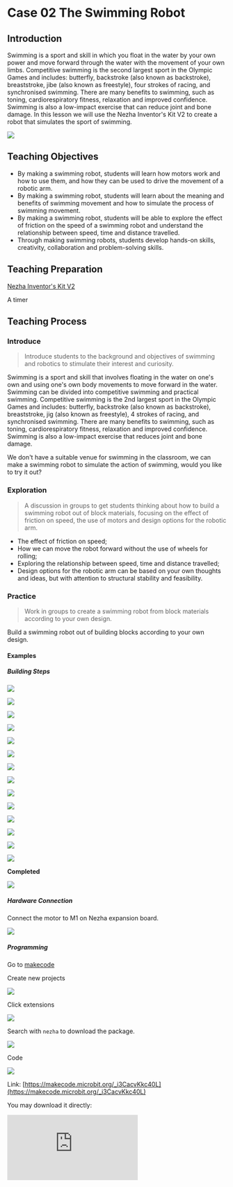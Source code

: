 ﻿---
sidebar_position: 3
---

# Case 02 The Swimming Robot

## Introduction

Swimming is a sport and skill in which you float in the water by your own power and move forward through the water with the movement of your own limbs. Competitive swimming is the second largest sport in the Olympic Games and includes: butterfly, backstroke (also known as backstroke), breaststroke, jibe (also known as freestyle), four strokes of racing, and synchronised swimming.
There are many benefits to swimming, such as toning, cardiorespiratory fitness, relaxation and improved confidence. Swimming is also a low-impact exercise that can reduce joint and bone damage.
In this lesson we will use the Nezha Inventor's Kit V2 to create a robot that simulates the sport of swimming.

![](https://wiki-media-ef.oss-cn-hongkong.aliyuncs.com//images/nezha-inventors-kit-v2-case-02-01.png)

## Teaching Objectives

- By making a swimming robot, students will learn how motors work and how to use them, and how they can be used to drive the movement of a robotic arm.
- By making a swimming robot, students will learn about the meaning and benefits of swimming movement and how to simulate the process of swimming movement.
- By making a swimming robot, students will be able to explore the effect of friction on the speed of a swimming robot and understand the relationship between speed, time and distance travelled.
- Through making swimming robots, students develop hands-on skills, creativity, collaboration and problem-solving skills.

## Teaching Preparation

[Nezha Inventor's Kit V2](https://www.elecfreaks.com/nezha-inventor-s-kit-v2-for-micro-bit.html)

A timer

## Teaching Process

### Introduce

>Introduce students to the background and objectives of swimming and robotics to stimulate their interest and curiosity.

Swimming is a sport and skill that involves floating in the water on one's own and using one's own body movements to move forward in the water. Swimming can be divided into competitive swimming and practical swimming. Competitive swimming is the 2nd largest sport in the Olympic Games and includes: butterfly, backstroke (also known as backstroke), breaststroke, jig (also known as freestyle), 4 strokes of racing, and synchronised swimming.
There are many benefits to swimming, such as toning, cardiorespiratory fitness, relaxation and improved confidence. Swimming is also a low-impact exercise that reduces joint and bone damage.

We don't have a suitable venue for swimming in the classroom, we can make a swimming robot to simulate the action of swimming, would you like to try it out?

### Exploration

>A discussion in groups to get students thinking about how to build a swimming robot out of block materials, focusing on the effect of friction on speed, the use of motors and design options for the robotic arm.

- The effect of friction on speed;
- How we can move the robot forward without the use of wheels for rolling;
- Exploring the relationship between speed, time and distance travelled;
- Design options for the robotic arm can be based on your own thoughts and ideas, but with attention to structural stability and feasibility.

### Practice

>Work in groups to create a swimming robot from block materials according to your own design.

Build a swimming robot out of building blocks according to your own design.



#### Examples 

##### Building Steps


![](https://wiki-media-ef.oss-cn-hongkong.aliyuncs.com//images/nezha-inventors-kit-v2-step-02-01.png)

![](https://wiki-media-ef.oss-cn-hongkong.aliyuncs.com//images/nezha-inventors-kit-v2-step-02-02.png)

![](https://wiki-media-ef.oss-cn-hongkong.aliyuncs.com//images/nezha-inventors-kit-v2-step-02-03.png)

![](https://wiki-media-ef.oss-cn-hongkong.aliyuncs.com//images/nezha-inventors-kit-v2-step-02-04.png)

![](https://wiki-media-ef.oss-cn-hongkong.aliyuncs.com//images/nezha-inventors-kit-v2-step-02-05.png)

![](https://wiki-media-ef.oss-cn-hongkong.aliyuncs.com//images/nezha-inventors-kit-v2-step-02-06.png)

![](https://wiki-media-ef.oss-cn-hongkong.aliyuncs.com//images/nezha-inventors-kit-v2-step-02-07.png)

![](https://wiki-media-ef.oss-cn-hongkong.aliyuncs.com//images/nezha-inventors-kit-v2-step-02-08.png)

![](https://wiki-media-ef.oss-cn-hongkong.aliyuncs.com//images/nezha-inventors-kit-v2-step-02-09.png)

![](https://wiki-media-ef.oss-cn-hongkong.aliyuncs.com//images/nezha-inventors-kit-v2-step-02-10.png)

![](https://wiki-media-ef.oss-cn-hongkong.aliyuncs.com//images/nezha-inventors-kit-v2-step-02-11.png)

![](https://wiki-media-ef.oss-cn-hongkong.aliyuncs.com//images/nezha-inventors-kit-v2-step-02-12.png)

![](https://wiki-media-ef.oss-cn-hongkong.aliyuncs.com//images/nezha-inventors-kit-v2-step-02-13.png)

![](https://wiki-media-ef.oss-cn-hongkong.aliyuncs.com//images/nezha-inventors-kit-v2-step-02-14.png)

**Completed**

![](https://wiki-media-ef.oss-cn-hongkong.aliyuncs.com//images/nezha-inventors-kit-v2-case-02-01.png)


##### Hardware Connection

Connect the motor to M1 on Nezha expansion board.

![](https://wiki-media-ef.oss-cn-hongkong.aliyuncs.com//images/nezha-inventors-kit-v2-case-07-02.png)

##### Programming

Go to [makecode](https://makecode.microbit.org/#)

Create new projects

![](https://wiki-media-ef.oss-cn-hongkong.aliyuncs.com//images/nezha-inventors-kit-v2-case-19-03.png)

Click extensions

![](https://wiki-media-ef.oss-cn-hongkong.aliyuncs.com//images/nezha-inventors-kit-v2-case-19-04.png)



Search with `nezha` to download the package. 

![](https://wiki-media-ef.oss-cn-hongkong.aliyuncs.com//images/nezha-inventors-kit-v2-case-19-06.png)

Code

![](https://wiki-media-ef.oss-cn-hongkong.aliyuncs.com//images/nezha-inventors-kit-v2-case-07-07.png)


Link: [https://makecode.microbit.org/_i3CacvKkc40L](https://makecode.microbit.org/_i3CacvKkc40L)

You may download it directly:

<div
    style={{
        position: 'relative',
        paddingBottom: '60%',
        overflow: 'hidden',
    }}
>
    <iframe
        src="https://makecode.microbit.org/_i3CacvKkc40L"
        frameborder="0"
        sandbox="allow-popups allow-forms allow-scripts allow-same-origin"
        style={{
            position: 'absolute',
            width: '100%',
            height: '100%',
        }}
    />
</div>


### Demonstration

>Demonstrate in groups by having the robots in each group move from the start to the end at the same time and use a timer to record the time and compare the results and effectiveness of each group.

#### Result

Press the A button on the micro:bit to move the robot forward, press the B button on the micro:bit to stop the robot.

![](https://wiki-media-ef.oss-cn-hongkong.aliyuncs.com//images/nezha-inventors-kit-v2-case-02.gif)

### Reflection

>Share in groups so that students in each group can share their production process and insights, summarise the problems and solutions they encountered, and evaluate their strengths and weaknesses.
